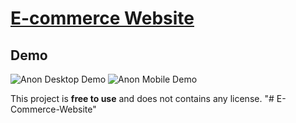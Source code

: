 # [E-commerce Website](https://emon5419.github.io/E-Commerce-Website/)

## Demo

![Anon Desktop Demo](./website-demo-image/desktop.png "Desktop Demo")
![Anon Mobile Demo](./website-demo-image/mobile.png "Mobile Demo")

This project is **free to use** and does not contains any license.
"# E-Commerce-Website" 
